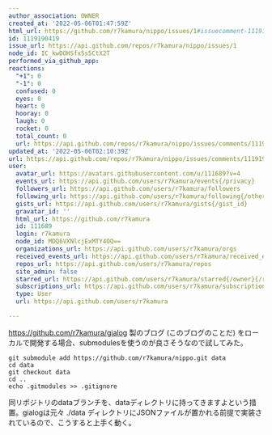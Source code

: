 ```yaml
---
author_association: OWNER
created_at: '2022-05-06T01:47:59Z'
html_url: https://github.com/r7kamura/nippo/issues/1#issuecomment-1119190419
id: 1119190419
issue_url: https://api.github.com/repos/r7kamura/nippo/issues/1
node_id: IC_kwDOHSfx5s5CtX2T
performed_via_github_app:
reactions:
  "+1": 0
  "-1": 0
  confused: 0
  eyes: 0
  heart: 0
  hooray: 0
  laugh: 0
  rocket: 0
  total_count: 0
  url: https://api.github.com/repos/r7kamura/nippo/issues/comments/1119190419/reactions
updated_at: '2022-05-06T02:10:39Z'
url: https://api.github.com/repos/r7kamura/nippo/issues/comments/1119190419
user:
  avatar_url: https://avatars.githubusercontent.com/u/111689?v=4
  events_url: https://api.github.com/users/r7kamura/events{/privacy}
  followers_url: https://api.github.com/users/r7kamura/followers
  following_url: https://api.github.com/users/r7kamura/following{/other_user}
  gists_url: https://api.github.com/users/r7kamura/gists{/gist_id}
  gravatar_id: ''
  html_url: https://github.com/r7kamura
  id: 111689
  login: r7kamura
  node_id: MDQ6VXNlcjExMTY4OQ==
  organizations_url: https://api.github.com/users/r7kamura/orgs
  received_events_url: https://api.github.com/users/r7kamura/received_events
  repos_url: https://api.github.com/users/r7kamura/repos
  site_admin: false
  starred_url: https://api.github.com/users/r7kamura/starred{/owner}{/repo}
  subscriptions_url: https://api.github.com/users/r7kamura/subscriptions
  type: User
  url: https://api.github.com/users/r7kamura

---
```

https://github.com/r7kamura/gialog 製のブログ (このブログのことだ) をローカルで開発する場合、submodulesを使うのが良さそうなので試してみた。

```
git submodule add https://github.com/r7kamura/nippo.git data
cd data
git checkout data
cd ..
echo .gitmodules >> .gitignore
```

同リポジトリのdataブランチを、dataディレクトリに持ってきますよという措置。gialogは元々 ./data ディレクトリにJSONファイルが置かれる前提で実装されているので、こうすると上手く動く。